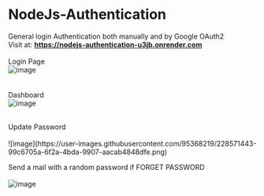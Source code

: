 # NodeJs-Authentication
General login Authentication both manually and by Google OAuth2 <br />
Visit at: **https://nodejs-authentication-u3jb.onrender.com**
<br/>
<br/>
Login Page
<br/>
![image](https://user-images.githubusercontent.com/95368219/228570360-546c6265-029b-4a84-9952-1b8cb3ff86b1.png) <br />
<br/><br/>
 Dashboard<br />
![image](https://user-images.githubusercontent.com/95368219/228570564-be80b39b-1660-4a0e-bc13-3cf844ab53a9.png)

<br/>
Update Password<br/><br/>
![image](https://user-images.githubusercontent.com/95368219/228571443-99c6705a-6f2a-4bda-9907-aacab4848dfe.png)
<br/>

Send a mail with a random password if FORGET PASSWORD
<br/><br/>
![image](https://user-images.githubusercontent.com/95368219/228571918-ceca131f-ec5b-46b9-8cda-5267e0b6b3f6.png)


